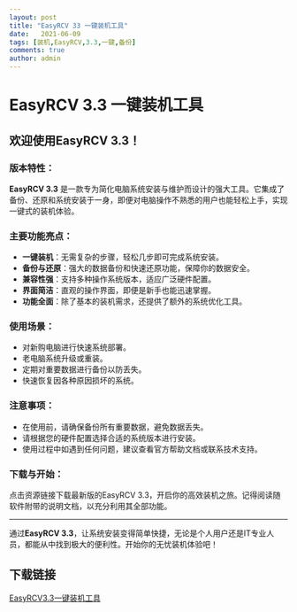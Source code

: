 ```yaml
---
layout: post
title: "EasyRCV 33 一键装机工具"
date:   2021-06-09
tags: [装机,EasyRCV,3.3,一键,备份]
comments: true
author: admin
---
```

# EasyRCV 3.3 一键装机工具

## 欢迎使用EasyRCV 3.3！

### 版本特性：
**EasyRCV 3.3** 是一款专为简化电脑系统安装与维护而设计的强大工具。它集成了备份、还原和系统安装于一身，即便对电脑操作不熟悉的用户也能轻松上手，实现一键式的装机体验。

### 主要功能亮点：

- **一键装机**：无需复杂的步骤，轻松几步即可完成系统安装。
- **备份与还原**：强大的数据备份和快速还原功能，保障你的数据安全。
- **兼容性强**：支持多种操作系统版本，适应广泛硬件配置。
- **界面简洁**：直观的操作界面，即便是新手也能迅速掌握。
- **功能全面**：除了基本的装机需求，还提供了额外的系统优化工具。

### 使用场景：

- 对新购电脑进行快速系统部署。
- 老电脑系统升级或重装。
- 定期对重要数据进行备份以防丢失。
- 快速恢复因各种原因损坏的系统。

### 注意事项：

- 在使用前，请确保备份所有重要数据，避免数据丢失。
- 请根据您的硬件配置选择合适的系统版本进行安装。
- 使用过程中如遇到任何问题，建议查看官方帮助文档或联系技术支持。

### 下载与开始：

点击资源链接下载最新版的EasyRCV 3.3，开启你的高效装机之旅。记得阅读随软件附带的说明文档，以充分利用其全部功能。

---

通过**EasyRCV 3.3**，让系统安装变得简单快捷，无论是个人用户还是IT专业人员，都能从中找到极大的便利性。开始你的无忧装机体验吧！

## 下载链接

[EasyRCV3.3一键装机工具](https://pan.quark.cn/s/c2ab7fcc70d2)